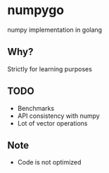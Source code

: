 # numpygo

numpy implementation in golang

## Why?

Strictly for learning purposes

## TODO
* Benchmarks
* API consistency with numpy
* Lot of vector operations

## Note
* Code is not optimized